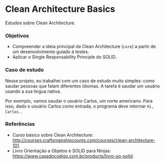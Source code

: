 # Clean Architecture Basics
Estudos sobre Clean Architecture.

### Objetivos
- Compreender a ideia principal da Clean Architecture (`core`) a partir de um desenvolvimento guiado à testes.
- Aplicar o Single Responsability Principle do SOLID.

### Caso de estudo
Nesse projeto, eu trabalhei com um caso de estudo muito simples: como saudar pessoas que falam diferentes idiomas.
A tarefa é saudar um usuário usando a sua língua nativa.

Por exemplo, vamos saudar o usuário Carlos, um norte americano. Para isso, dado o usuário Carlos como entrada,
o programa deve retornar `Hi, Carlos.`.

### Referências
- Curso básico sobre Clean Architecture: http://courses.craftsmanshipcounts.com/courses/clean-architecture-101.
- Livro Orientação a Objetos e SOLID para Ninjas: https://www.casadocodigo.com.br/products/livro-oo-solid.
